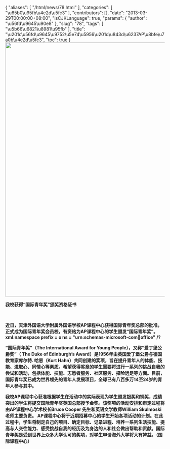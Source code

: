 {
    "aliases": [
        "/html/news/78.html"
    ],
    "categories": [
        "\u65b0\u95fb\u4e2d\u5fc3"
    ],
    "contributors": [],
    "date": "2013-03-29T00:00:00+08:00",
    "isCJKLanguage": true,
    "params": {
        "author": "\u56fd\u9645\u90e8"
    },
    "slug": "78",
    "tags": [
        "\u5b66\u6821\u8981\u95fb"
    ],
    "title": "\u201c\u56fd\u9645\u9752\u5e74\u5956\u201d\u843d\u6237AP\u8bfe\u7a0b\u4e2d\u5fc3",
    "toc": true
}
**<img
    src="https://cdn.tfls.online/mirror/full/fa16c2e8e38cdc172a698551399cab0734bcb050.jpg"
    style="display:block;margin-left:auto;margin-right:auto;"
    decoding="async"
    fetchpriority="auto"
    loading="lazy"
    height="800"
    width="600"
/>**

**我校获得“国际青年奖”颁奖资格证书**

 

**近日，天津外国语大学附属外国语学校AP课程中心获得国际青年奖总部的批准，正式成为国际青年奖会员校，有资格为AP课程中心的学生颁发“国际青年奖”。xml:namespace prefix = o ns = "urn:schemas-microsoft-com:office:office" /?**

**“国际青年奖”（The International Award for Young People），又称“爱丁堡公爵奖”（ The Duke of Edinburgh’s Award）是1956年由英国爱丁堡公爵与德国教育家库尔特. 哈恩（Kurt Hahn）共同创建的奖项，旨在提升青年人的体能、技能、进取心、同情心等素质。希望获得奖章的学生需要将进行一系列的挑战自我的尝试和活动，包括体能、技能、志愿者服务、社区服务、探险远足等方面。目前，国际青年奖已成为世界领先的青年人发展项目，全球已有八百多万14至24岁的青年人参与其中。**

**我校AP课程中心获准根据学生在活动中的实际表现为学生颁发银奖和铜奖，成绩突出的学生将提交国际青年奖英国总部授予金奖。该奖项的活动安排和审定过程将由AP课程中心学术校长Bruce Cooper 先生和英语文学教师William Skulmoski 老师主要负责。 AP课程中心将于近期招募中心的学生开始各项活动的计划。在此过程中，学生将制定自己的项目、确定目标、记录进程、培养一系列生活技能、提高与人交往能力、感受挑战自我的经历及为身边的人和社会做出帮助和贡献。国际青年奖是受到世界上众多大学认可的奖项，对学生申请海外大学将大有裨益。（国际课程中心）**

